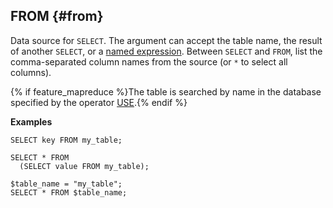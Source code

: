 ## FROM {#from}

Data source for `SELECT`. The argument can accept the table name, the result of another `SELECT`, or a [named expression](../../expressions.md#named-nodes). Between `SELECT` and `FROM`, list the comma-separated column names from the source (or `*` to select all columns).

{% if feature_mapreduce %}The table is searched by name in the database specified by the operator [USE](../../use.md).{% endif %}

**Examples**

``` yql
SELECT key FROM my_table;
```

``` yql
SELECT * FROM
  (SELECT value FROM my_table);
```

``` yql
$table_name = "my_table";
SELECT * FROM $table_name;
```
